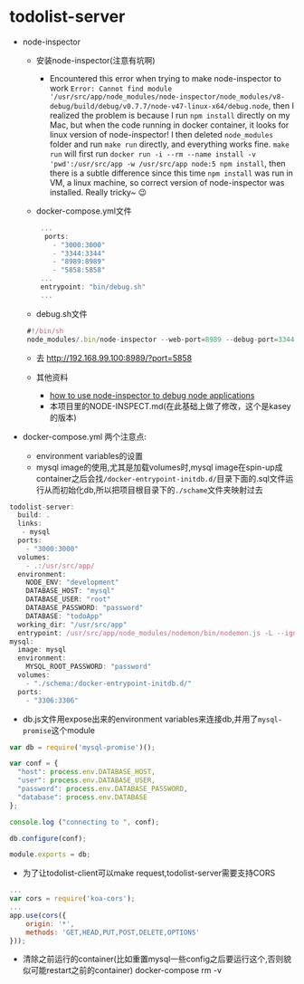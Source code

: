 # todolist-server

* node-inspector
  * 安装node-inspector(注意有坑啊)
    * Encountered this error when trying to make node-inspector to work `Error: Cannot find module '/usr/src/app/node_modules/node-inspector/node_modules/v8-debug/build/debug/v0.7.7/node-v47-linux-x64/debug.node`, then I realized the problem is because I run `npm install` directly on my Mac, but when the code running in docker container, it looks for linux version of node-inspector! I then deleted `node_modules` folder and run `make run` directly, and everything works fine. `make run` will first run `docker run -i --rm --name install -v 'pwd':/usr/src/app -w /usr/src/app node:5 npm install`, then there is a subtle difference since this time `npm install` was run in VM, a linux machine, so correct version of node-inspector was installed. Really tricky~ :wink:
  * docker-compose.yml文件

    ```javascript
     ...
      ports:
        - "3000:3000"
        - "3344:3344"
        - "8989:8989"
        - "5858:5858"
     ...
     entrypoint: "bin/debug.sh"
     ...
    ```
   * debug.sh文件

   ```javascript
    #!/bin/sh
    node_modules/.bin/node-inspector --web-port=8989 --debug-port=3344 --preload=false & node_modules/.bin/nodemon --debug -L --ignore node_modules/ --ignore tests/ app.js
   ```
   * 去 http://192.168.99.100:8989/?port=5858

   * 其他资料
     * [how to use node-inspector to debug node applications](http://kurtle.io/2015/11/01/how-to-set-up-node-inspector.html)
     * 本项目里的NODE-INSPECT.md(在此基础上做了修改，这个是kasey的版本)

* docker-compose.yml 两个注意点:
  * environment variables的设置
  * mysql image的使用,尤其是加载volumes时,mysql image在spin-up成container之后会找`/docker-entrypoint-initdb.d/`目录下面的.sql文件运行从而初始化db,所以把项目根目录下的`./schame`文件夹映射过去

```javascript
todolist-server:
  build: .
  links:
   - mysql
  ports:
    - "3000:3000"
  volumes:
    - .:/usr/src/app/
  environment:
    NODE_ENV: "development"
    DATABASE_HOST: "mysql"
    DATABASE_USER: "root"
    DATABASE_PASSWORD: "password"
    DATABASE: "todoApp"
  working_dir: "/usr/src/app"
  entrypoint: /usr/src/app/node_modules/nodemon/bin/nodemon.js -L --ignore node_modules/ --ignore public/ --ignore .tmp/ /usr/src/app/app.js
mysql:
  image: mysql
  environment:
    MYSQL_ROOT_PASSWORD: "password"
  volumes:
    - "./schema:/docker-entrypoint-initdb.d/"
  ports:
    - "3306:3306"
```

* db.js文件用expose出来的environment variables来连接db,并用了`mysql-promise`这个module
```javascript
var db = require('mysql-promise')();

var conf = {
  "host": process.env.DATABASE_HOST,
  "user": process.env.DATABASE_USER,
  "password": process.env.DATABASE_PASSWORD,
  "database": process.env.DATABASE
};

console.log ("connecting to ", conf);

db.configure(conf);

module.exports = db;
```

* 为了让todolist-client可以make request,todolist-server需要支持CORS

```javascript
...
var cors = require('koa-cors');
...
app.use(cors({
	origin: '*',
	methods: 'GET,HEAD,PUT,POST,DELETE,OPTIONS'
}));
```

* 清除之前运行的container(比如重置mysql一些config之后要运行这个,否则貌似可能restart之前的container)
docker-compose rm -v
